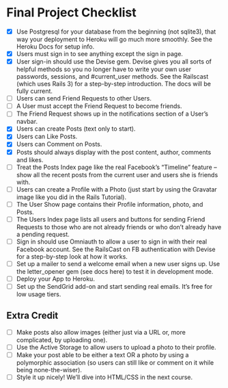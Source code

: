 # Final Project Checklist

- [x] Use Postgresql for your database from the beginning (not sqlite3), that way your deployment to Heroku will go much more smoothly. See the Heroku Docs for setup info.
- [x] Users must sign in to see anything except the sign in page.
- [x] User sign-in should use the Devise gem. Devise gives you all sorts of helpful methods so you no longer have to write your own user passwords, sessions, and #current_user methods. See the Railscast (which uses Rails 3) for a step-by-step introduction. The docs will be fully current.
- [ ] Users can send Friend Requests to other Users.
- [ ] A User must accept the Friend Request to become friends.
- [ ] The Friend Request shows up in the notifications section of a User’s navbar.
- [x] Users can create Posts (text only to start).
- [x] Users can Like Posts.
- [x] Users can Comment on Posts.
- [x] Posts should always display with the post content, author, comments and likes.
- [ ] Treat the Posts Index page like the real Facebook’s “Timeline” feature – show all the recent posts from the current user and users she is friends with.
- [ ] Users can create a Profile with a Photo (just start by using the Gravatar image like you did in the Rails Tutorial).
- [ ] The User Show page contains their Profile information, photo, and Posts.
- [ ] The Users Index page lists all users and buttons for sending Friend Requests to those who are not already friends or who don’t already have a pending request.
- [ ] Sign in should use Omniauth to allow a user to sign in with their real Facebook account. See the RailsCast on FB authentication with Devise for a step-by-step look at how it works.
- [ ] Set up a mailer to send a welcome email when a new user signs up. Use the letter_opener gem (see docs here) to test it in development mode.
- [ ] Deploy your App to Heroku.
- [ ] Set up the SendGrid add-on and start sending real emails. It’s free for low usage tiers.

## Extra Credit

- [ ] Make posts also allow images (either just via a URL or, more complicated, by uploading one).
- [ ] Use the Active Storage to allow users to upload a photo to their profile.
- [ ] Make your post able to be either a text OR a photo by using a polymorphic association (so users can still like or comment on it while being none-the-wiser).
- [ ] Style it up nicely! We’ll dive into HTML/CSS in the next course.
